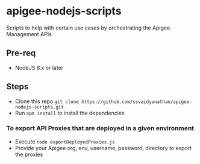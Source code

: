 # apigee-nodejs-scripts
Scripts to help with certain use cases by orchestrating the Apigee Management APIs

## Pre-req
- NodeJS 8.x or later

## Steps
- Clone this repo `git clone https://github.com/ssvaidyanathan/apigee-nodejs-scripts.git`
- Run `npm install` to install the dependencies

### To export API Proxies that are deployed in a given environment
- Execute `node exportDeployedProxies.js`
- Provide your Apigee org, env, username, password, directory to export the proxies
